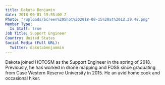 ```yaml
---
title: Dakota Benjamin
date: 2018-06-01 19:55:00 Z
Photo: "/uploads/Screen%20Shot%202018-09-15%20at%2012.29.48.png"
Member Type:
  Is Staff: true
Job Title: Support Engineer
Country: United States
Social Media (Full URL):
  Twitter: dakotabenjammin
---
```


Dakota joined HOTOSM as the Support Engineer in the spring of 2018. Previously, he has worked in drone mapping and FOSS since graduating from Case Western Reserve University in 2015. He an avid home cook and occasional hiker.  